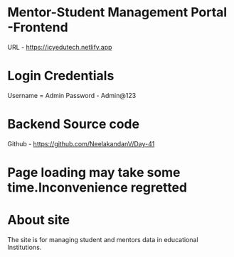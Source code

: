 # Mentor-Student Management Portal  -Frontend

URL - https://icyedutech.netlify.app

# Login Credentials

Username = Admin
Password - Admin@123

# Backend Source code
Github - https://github.com/NeelakandanV/Day-41

# Page loading may take some time.Inconvenience regretted

# About site
 The site is for managing student and mentors data in educational Institutions.
